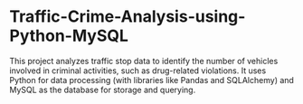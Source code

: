 # Traffic-Crime-Analysis-using-Python-MySQL
This project analyzes traffic stop data to identify the number of vehicles involved in criminal activities, such as drug-related violations. It uses Python for data processing (with libraries like Pandas and SQLAlchemy) and MySQL as the database for storage and querying.
